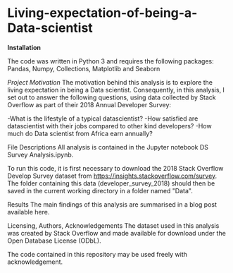 # Living-expectation-of-being-a-Data-scientist
**Installation**

The code was written in Python 3 and requires the following packages: Pandas, Numpy, Collections, Matplotlib and Seaborn

*Project Motivation*
The motivation behind this analysis is to explore the living expectation in being a Data scientist. Consequently, in this analysis, I set out to answer the following questions, using data collected by Stack Overflow as part of their 2018 Annual Developer Survey:

-What is the lifestyle of a typical datascientist?
-How satisfied are datascientist with their jobs compared to other kind  developers?
-How much do Data scientist from Africa earn annually?

File Descriptions
All analysis is contained in the Jupyter notebook DS Survey Analysis.ipynb.

To run this code, it is first necessary to download the 2018 Stack Overflow Develop Survey dataset from https://insights.stackoverflow.com/survey. The folder containing this data (developer_survey_2018) should then be saved in the current working directory in a folder named "Data".

Results
The main findings of this analysis are summarised in a blog post available here.

Licensing, Authors, Acknowledgements
The dataset used in this analysis was created by Stack Overflow and made available for download under the Open Database License (ODbL).

The code contained in this repository may be used freely with acknowledgement.
